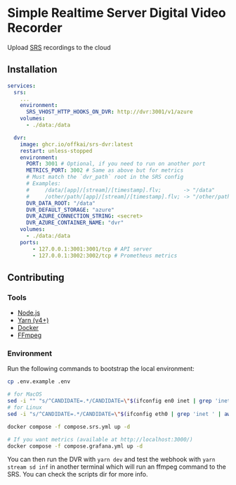 # Simple Realtime Server Digital Video Recorder

Upload [SRS](https://ossrs.io/lts/en-us/) recordings to the cloud

## Installation

```yaml
services:
  srs:
    ...
    environment:
      SRS_VHOST_HTTP_HOOKS_ON_DVR: http://dvr:3001/v1/azure
    volumes:
      - ./data:/data

  dvr:
    image: ghcr.io/offkai/srs-dvr:latest
    restart: unless-stopped
    environment:
      PORT: 3001 # Optional, if you need to run on another port
      METRICS_PORT: 3002 # Same as above but for metrics
      # Must match the `dvr_path` root in the SRS config
      # Examples:
      #     /data/[app]/[stream]/[timestamp].flv;       -> "/data"
      #     /other/path/[app]/[stream]/[timestamp].flv; -> "/other/path"
      DVR_DATA_ROOT: "/data"
      DVR_DEFAULT_STORAGE: "azure"
      DVR_AZURE_CONNECTION_STRING: <secret>
      DVR_AZURE_CONTAINER_NAME: "dvr"
    volumes:
      - ./data:/data
    ports:
        - 127.0.0.1:3001:3001/tcp # API server
        - 127.0.0.1:3002:3002/tcp # Prometheus metrics
```

## Contributing

### Tools

- [Node.js](https://nodejs.org/en)
- [Yarn (v4+)](https://yarnpkg.com/)
- [Docker](https://docs.docker.com/)
- [FFmpeg](https://www.ffmpeg.org/)

### Environment

Run the following commands to bootstrap the local environment:

```sh
cp .env.example .env

# for MacOS
sed -i "" "s/^CANDIDATE=.*/CANDIDATE=\"$(ifconfig en0 inet | grep 'inet ' | awk '{print $2}')\"/" .env
# for Linux
sed -i "s/^CANDIDATE=.*/CANDIDATE=\"$(ifconfig eth0 | grep 'inet ' | awk '{print $2}')\"/" .env

docker compose -f compose.srs.yml up -d

# If you want metrics (available at http://localhost:3000/)
docker compose -f compose.grafana.yml up -d
```

You can then run the DVR with `yarn dev` and test the webhook with `yarn stream sd inf` in another terminal which will run an ffmpeg command to the SRS. You can check the scripts dir for more info.
